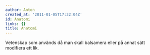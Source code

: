 ```yaml
---
author: Anton
created_at: '2011-01-05T17:32:04Z'
id: Anatomi
links: {}
title: Anatomi
---
```


Vetenskap som används då man skall balsamera eller på annat sätt modifiera ett lik.
